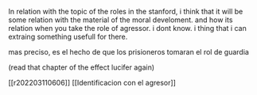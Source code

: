 In relation with the topic of the roles in the stanford, i think that it will be some relation with the material of the moral develoment. and how its relation when you take the role of agressor. i dont know. i thing that i can extraing something usefull for there.

mas preciso, es el hecho de que los prisioneros tomaran el rol de guardia

(read that chapter of the effect lucifer again)

[[r202203110606]]
[[Identificacion con el agresor]]